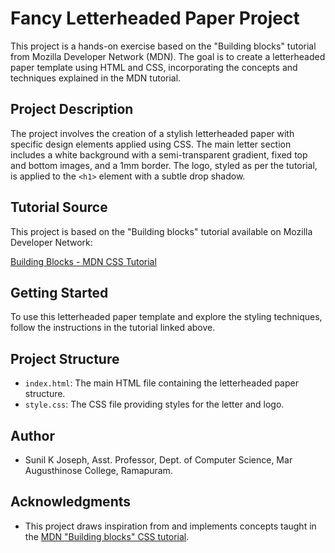 # Fancy Letterheaded Paper Project

This project is a hands-on exercise based on the "Building blocks" tutorial from Mozilla Developer Network (MDN). The goal is to create a letterheaded paper template using HTML and CSS, incorporating the concepts and techniques explained in the MDN tutorial.

## Project Description

The project involves the creation of a stylish letterheaded paper with specific design elements applied using CSS. The main letter section includes a white background with a semi-transparent gradient, fixed top and bottom images, and a 1mm border. The logo, styled as per the tutorial, is applied to the `<h1>` element with a subtle drop shadow.

## Tutorial Source

This project is based on the "Building blocks" tutorial available on Mozilla Developer Network:

[Building Blocks - MDN CSS Tutorial](https://developer.mozilla.org/en-US/docs/Learn/CSS/Building_blocks)

## Getting Started

To use this letterheaded paper template and explore the styling techniques, follow the instructions in the tutorial linked above.

## Project Structure

- `index.html`: The main HTML file containing the letterheaded paper structure.
- `style.css`: The CSS file providing styles for the letter and logo.

## Author

- Sunil K Joseph, Asst. Professor, Dept. of Computer Science, Mar Augusthinose College, Ramapuram.

## Acknowledgments

- This project draws inspiration from and implements concepts taught in the [MDN "Building blocks" CSS tutorial](https://developer.mozilla.org/en-US/docs/Learn/CSS/Building_blocks).
